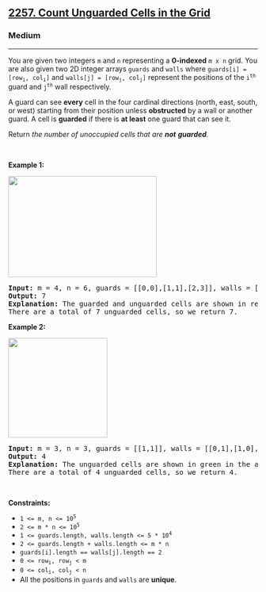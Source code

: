 <h2><a href="https://leetcode.com/problems/count-unguarded-cells-in-the-grid">2257. Count Unguarded Cells in the Grid</a></h2><h3>Medium</h3><hr><p>You are given two integers <code>m</code> and <code>n</code> representing a <strong>0-indexed</strong> <code>m x n</code> grid. You are also given two 2D integer arrays <code>guards</code> and <code>walls</code> where <code>guards[i] = [row<sub>i</sub>, col<sub>i</sub>]</code> and <code>walls[j] = [row<sub>j</sub>, col<sub>j</sub>]</code> represent the positions of the <code>i<sup>th</sup></code> guard and <code>j<sup>th</sup></code> wall respectively.</p>

<p>A guard can see <b>every</b> cell in the four cardinal directions (north, east, south, or west) starting from their position unless <strong>obstructed</strong> by a wall or another guard. A cell is <strong>guarded</strong> if there is <strong>at least</strong> one guard that can see it.</p>

<p>Return<em> the number of unoccupied cells that are <strong>not</strong> <strong>guarded</strong>.</em></p>

<p>&nbsp;</p>
<p><strong class="example">Example 1:</strong></p>
<img alt="" src="https://assets.leetcode.com/uploads/2022/03/10/example1drawio2.png" style="width: 300px; height: 204px;" />
<pre>
<strong>Input:</strong> m = 4, n = 6, guards = [[0,0],[1,1],[2,3]], walls = [[0,1],[2,2],[1,4]]
<strong>Output:</strong> 7
<strong>Explanation:</strong> The guarded and unguarded cells are shown in red and green respectively in the above diagram.
There are a total of 7 unguarded cells, so we return 7.
</pre>

<p><strong class="example">Example 2:</strong></p>
<img alt="" src="https://assets.leetcode.com/uploads/2022/03/10/example2drawio.png" style="width: 200px; height: 201px;" />
<pre>
<strong>Input:</strong> m = 3, n = 3, guards = [[1,1]], walls = [[0,1],[1,0],[2,1],[1,2]]
<strong>Output:</strong> 4
<strong>Explanation:</strong> The unguarded cells are shown in green in the above diagram.
There are a total of 4 unguarded cells, so we return 4.
</pre>

<p>&nbsp;</p>
<p><strong>Constraints:</strong></p>

<ul>
	<li><code>1 &lt;= m, n &lt;= 10<sup>5</sup></code></li>
	<li><code>2 &lt;= m * n &lt;= 10<sup>5</sup></code></li>
	<li><code>1 &lt;= guards.length, walls.length &lt;= 5 * 10<sup>4</sup></code></li>
	<li><code>2 &lt;= guards.length + walls.length &lt;= m * n</code></li>
	<li><code>guards[i].length == walls[j].length == 2</code></li>
	<li><code>0 &lt;= row<sub>i</sub>, row<sub>j</sub> &lt; m</code></li>
	<li><code>0 &lt;= col<sub>i</sub>, col<sub>j</sub> &lt; n</code></li>
	<li>All the positions in <code>guards</code> and <code>walls</code> are <strong>unique</strong>.</li>
</ul>
